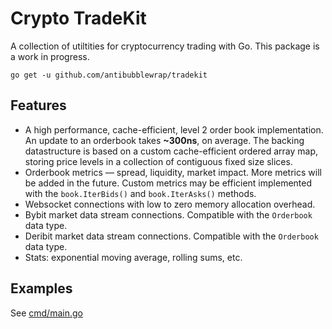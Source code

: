 # Crypto TradeKit

A collection of utiltities for cryptocurrency trading with Go. This package is a work
in progress.

```
go get -u github.com/antibubblewrap/tradekit
```

## Features 

  - A high performance, cache-efficient, level 2 order book implementation. An update
    to an orderbook takes __~300ns__, on average. The backing datastructure is based on
    a custom cache-efficient ordered array map, storing price levels in a collection of
    contiguous fixed size slices.
  - Orderbook metrics — spread, liquidity, market impact. More metrics will be added in
    the future. Custom metrics may be efficient implemented with the `book.IterBids()` and
    `book.IterAsks()` methods.
  - Websocket connections with low to zero memory allocation overhead.
  - Bybit market data stream connections. Compatible with the `Orderbook` data type.
  - Deribit market data stream connections. Compatible with the `Orderbook` data type.
  - Stats: exponential moving average, rolling sums, etc.


## Examples

See [cmd/main.go](./cmd/main.go)



